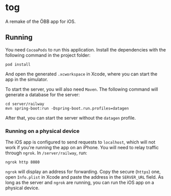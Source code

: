 # tog

A remake of the ÖBB app for iOS.

## Running

You need `CocoaPods` to run this application. Install the dependencies with the following command in the project folder:
```
pod install
```
And open the generated `.xcworkspace` in Xcode, where you can start the app in the simulator.

To start the server, you will also need `Maven`. The following command will generate a database for the server:
```
cd server/railway
mvn spring-boot:run -Dspring-boot.run.profiles=datagen
```
After that, you can start the server without the `datagen` profile.

### Running on a physical device

The iOS app is configured to send requests to `localhost`, which will not work if you're running the app on an iPhone.
You will need to relay traffic through `ngrok`. In `/server/railway`, run:
```
ngrok http 8080
```
`ngrok` will display an address for forwarding. Copy the secure (`https`) one, open `Info.plist` in Xcode and paste
the address in the `SERVER_URL` field. As long as the server and `ngrok` are running, you can run the iOS app on a
physical device.
